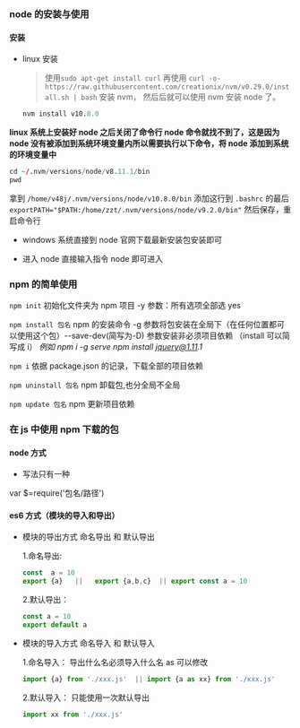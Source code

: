 ### node 的安装与使用

#### 安装

- linux 安装

  > 使用`sudo apt-get install curl`
  > 再使用 `curl -o- https://raw.githubusercontent.com/creationix/nvm/v0.29.0/install.sh | bash` 安装 nvm，
  > 然后后就可以使用 nvm 安装 node 了。

  ```r
  nvm install v10.8.0
  ```

**linux 系统上安装好 node 之后关闭了命令行 node 命令就找不到了，这是因为 node 没有被添加到系统环境变量内所以需要执行以下命令，将 node 添加到系统的环境变量中**

```r
cd ~/.nvm/versions/node/v8.11.1/bin
pwd
```

拿到 `/home/v48j/.nvm/versions/node/v10.8.0/bin`
添加这行到 `.bashrc` 的最后
`exportPATH="$PATH:/home/zzt/.nvm/versions/node/v9.2.0/bin"`
然后保存，重启命令行

- windows 系统直接到 node 官网下载最新安装包安装即可

- 进入 node 直接输入指令 node 即可进入

### npm 的简单使用

`npm init` 初始化文件夹为 npm 项目 -y 参数：所有选项全部选 yes

`npm install 包名` npm 的安装命令 -g 参数将包安装在全局下（在任何位置都可以使用这个包）--save-dev(简写为-D) 参数安装非必须项目依赖 （install 可以简写成 i）
_例如 npm i -g serve_
_npm install jquery@1.11.1_

`npm i` 依据 package.json 的记录，下载全部的项目依赖

`npm uninstall 包名` npm 卸载包,也分全局不全局

`npm update 包名` npm 更新项目依赖

### 在 js 中使用 npm 下载的包

#### node 方式

- 写法只有一种

var $=require('包名/路径')

#### es6 方式（模块的导入和导出）

- 模块的导出方式 命名导出 和 默认导出

  1.命名导出:

  ```js
  const  a = 10
  export {a}   ||   export {a,b,c}  || export const a = 10
  ```

  2.默认导出：

  ```js
  const a = 10
  export default a
  ```

- 模块的导入方式 命名导入 和 默认导入

  1.命名导入： 导出什么名必须导入什么名 as 可以修改

  ```js
  import {a} from './xxx.js'  || import {a as xx} from './xxx.js'
  ```

  2.默认导入： 只能使用一次默认导出

  ```js
  import xx from './xxx.js'
  ```
